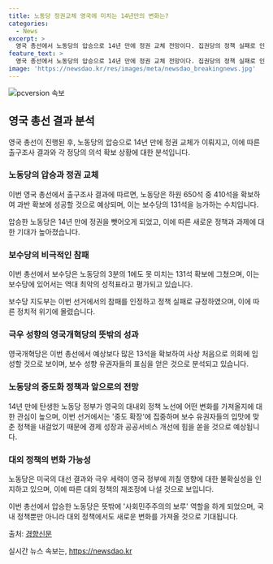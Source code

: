 ```yaml
---
title: 노동당 정권교체 영국에 미치는 14년만의 변화는?
categories:
  - News
excerpt: >
  영국 총선에서 노동당의 압승으로 14년 만에 정권 교체 전망이다. 집권당의 정책 실패로 인한 시민들의 분노가 표출된 결과로, 보수당은 최악의 참패를 기록하며 정치적 위기에 몰렸다. 노동당은 하원 650석 중 410석을 확보해 3배 이상으로 예상되는데 이는 보수당보다 큰 결과다. 이번 선거는 노동당에 대한 기대보다 보수당에 대한 실망이 반영된 결과로, 정권 교체를 통한 변화에 대한 기대가 높다. 14년간 축적된 불만이 폭발한 결과로 분석되며, 보수당은 경제난과 정책 실패 등으로 심판을 받았다. 경제정책과 공공서비스 개선에 집중할 것으로 전망되는 노동당은 대내외 정책에 중요한 변화를 가져올 것으로 예상된다.
feature_text: >
  영국 총선에서 노동당의 압승으로 14년 만에 정권 교체 전망이다. 집권당의 정책 실패로 인한 시민들의 분노가 표출된 결과로, 보수당은 최악의 참패를 기록하며 정치적 위기에 몰렸다. 노동당은 하원 650석 중 410석을 확보해 3배 이상으로 예상되는데 이는 보수당보다 큰 결과다. 이번 선거는 노동당에 대한 기대보다 보수당에 대한 실망이 반영된 결과로, 정권 교체를 통한 변화에 대한 기대가 높다. 14년간 축적된 불만이 폭발한 결과로 분석되며, 보수당은 경제난과 정책 실패 등으로 심판을 받았다. 경제정책과 공공서비스 개선에 집중할 것으로 전망되는 노동당은 대내외 정책에 중요한 변화를 가져올 것으로 예상된다.
image: 'https://newsdao.kr/res/images/meta/newsdao_breakingnews.jpg'
---
```


<p><img src="https://newsdao.kr/res/images/meta/newsdao_breakingnews.jpg" alt="pcversion 속보" /></p>

<h2 data-ke-size="size26">영국 총선 결과 분석</h2>

<p data-ke-size="size16">영국 총선이 진행된 후, 노동당의 압승으로 14년 만에 정권 교체가 이뤄지고, 이에 따른 출구조사 결과와 각 정당의 의석 확보 상황에 대한 분석입니다.</p>

<h3><b>노동당의 압승과 정권 교체</b></h3>

<p data-ke-size="size16">이번 영국 총선에서 출구조사 결과에 따르면, 노동당은 하원 650석 중 410석을 확보하여 과반 확보에 성공할 것으로 예상되며, 이는 보수당의 131석을 능가하는 수치입니다.</p>

<p data-ke-size="size16">압승한 노동당은 14년 만에 정권을 뺏어오게 되었고, 이에 따른 새로운 정책과 과제에 대한 기대가 높아졌습니다.</p>

<h3><b>보수당의 비극적인 참패</b></h3>

<p data-ke-size="size16">이번 총선에서 보수당은 노동당의 3분의 1에도 못 미치는 131석 확보에 그쳤으며, 이는 보수당에 있어서는 역대 최악의 성적표라고 평가되고 있습니다.</p>

<p data-ke-size="size16">보수당 지도부는 이번 선거에서의 참패를 인정하고 정책 실패로 규정하였으며, 이에 따른 정치적 위기에 몰렸습니다.</p>

<h3><b>극우 성향의 영국개혁당의 뜻밖의 성과</b></h3>

<p data-ke-size="size16">영국개혁당은 이번 총선에서 예상보다 많은 13석을 확보하여 사상 처음으로 의회에 입성할 것으로 보이며, 보수 성향 유권자들의 표심을 얻은 것으로 분석되고 있습니다.</p>

<h3><b>노동당의 중도화 정책과 앞으로의 전망</b></h3>

<p data-ke-size="size16">14년 만에 탄생한 노동당 정부가 영국의 대내외 정책 노선에 어떤 변화를 가져올지에 대한 관심이 높으며, 이번 선거에서는 '중도 확장'에 집중하며 보수 유권자들의 입맛에 맞춘 정책을 내걸었기 때문에 경제 성장과 공공서비스 개선에 힘을 쏟을 것으로 예상됩니다.</p>

<h3><b>대외 정책의 변화 가능성</b></h3>

<p data-ke-size="size16">노동당은 미국의 대선 결과와 극우 세력이 영국 정부에 끼칠 영향에 대한 불확실성을 인지하고 있으며, 이에 따른 대외 정책의 재조정에 나설 것으로 보입니다.</p>

<p data-ke-size="size16">이번 총선에서 압승한 노동당은 뜻밖에 '사회민주주의의 보루' 역할을 하게 되었으며, 국내 정책뿐만 아니라 대외 정책에서도 새로운 변화를 가져올 것으로 기대됩니다.</p>

<p>출처: <a href="https://www.khan.co.kr/world/europe-russia/article/202407051149001">경향신문</a></p>
실시간 뉴스 속보는, <a href="https://newsdao.kr" rel="dofollow">https://newsdao.kr</a>



